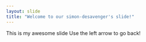 ```yaml
---
layout: slide
title: "Welcome to our simon-desavenger's slide!"
---
```

This is my awesome slide
Use the left arrow to go back!
